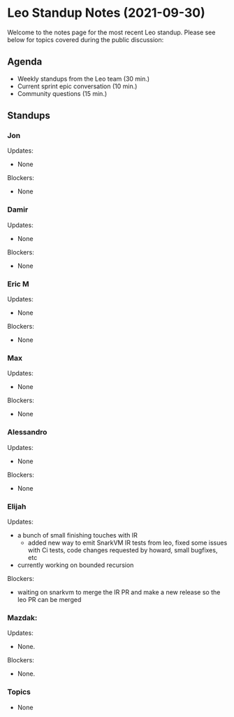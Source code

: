 # Leo Standup Notes (2021-09-30)

Welcome to the notes page for the most recent Leo standup. Please see below for topics covered during the public discussion:

## Agenda

* Weekly standups from the Leo team (30 min.)
* Current sprint epic conversation (10 min.)
* Community questions (15 min.)

## Standups

### Jon

Updates:

* None

Blockers:

* None

### Damir

Updates:

* None

Blockers:

* None

### Eric M

Updates:

* None

Blockers:

* None

### Max

Updates:

* None

Blockers:

* None

### Alessandro

Updates:

* None

Blockers:

* None

### Elijah

Updates:
  * a bunch of small finishing touches with IR
      * added new way to emit SnarkVM IR tests from leo, fixed some issues with Ci tests, code changes requested by howard, small bugfixes, etc
  * currently working on bounded recursion

Blockers:

* waiting on snarkvm to merge the IR PR and make a new release so the leo PR can be merged

### Mazdak:

Updates:

* None.

Blockers:

* None.

### Topics

* None
